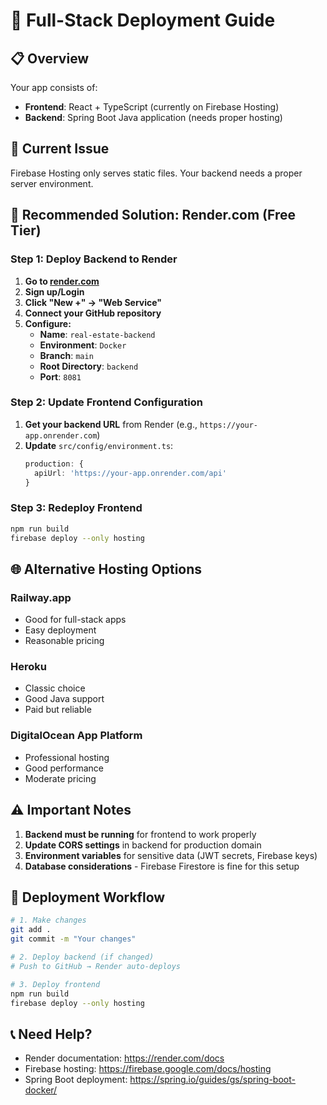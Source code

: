 # 🚀 Full-Stack Deployment Guide

## 📋 Overview
Your app consists of:
- **Frontend**: React + TypeScript (currently on Firebase Hosting)
- **Backend**: Spring Boot Java application (needs proper hosting)

## 🔧 Current Issue
Firebase Hosting only serves static files. Your backend needs a proper server environment.

## 🎯 Recommended Solution: Render.com (Free Tier)

### Step 1: Deploy Backend to Render

1. **Go to [render.com](https://render.com)**
2. **Sign up/Login**
3. **Click "New +" → "Web Service"**
4. **Connect your GitHub repository**
5. **Configure:**
   - **Name**: `real-estate-backend`
   - **Environment**: `Docker`
   - **Branch**: `main`
   - **Root Directory**: `backend`
   - **Port**: `8081`

### Step 2: Update Frontend Configuration

1. **Get your backend URL** from Render (e.g., `https://your-app.onrender.com`)
2. **Update** `src/config/environment.ts`:
   ```typescript
   production: {
     apiUrl: 'https://your-app.onrender.com/api'
   }
   ```

### Step 3: Redeploy Frontend

```bash
npm run build
firebase deploy --only hosting
```

## 🌐 Alternative Hosting Options

### Railway.app
- Good for full-stack apps
- Easy deployment
- Reasonable pricing

### Heroku
- Classic choice
- Good Java support
- Paid but reliable

### DigitalOcean App Platform
- Professional hosting
- Good performance
- Moderate pricing

## ⚠️ Important Notes

1. **Backend must be running** for frontend to work properly
2. **Update CORS settings** in backend for production domain
3. **Environment variables** for sensitive data (JWT secrets, Firebase keys)
4. **Database considerations** - Firebase Firestore is fine for this setup

## 🔄 Deployment Workflow

```bash
# 1. Make changes
git add .
git commit -m "Your changes"

# 2. Deploy backend (if changed)
# Push to GitHub → Render auto-deploys

# 3. Deploy frontend
npm run build
firebase deploy --only hosting
```

## 📞 Need Help?
- Render documentation: https://render.com/docs
- Firebase hosting: https://firebase.google.com/docs/hosting
- Spring Boot deployment: https://spring.io/guides/gs/spring-boot-docker/
